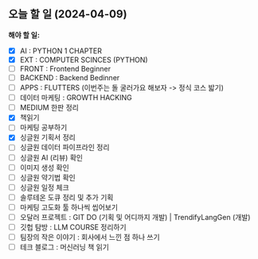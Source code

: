 ## 오늘 할 일 (2024-04-09)

**해야 할 일:**

- [x] AI : PYTHON 1 CHAPTER
- [x] EXT : COMPUTER SCINCES (PYTHON)
- [ ] FRONT : Frontend Beginner
- [ ] BACKEND : Backend Bedinner
- [ ] APPS : FLUTTERS (이번주는 돌 굴러가요 해보자 -> 정식 코스 밟기)
- [ ] 데이터 마케팅 : GROWTH HACKING
- [ ] MEDIUM 한판 정리
- [x] 책읽기
- [ ] 마케팅 공부하기
- [x] 싱글원 기획서 정리
- [ ] 싱글원 데이터 파이프라인 정리
- [ ] 싱글원 AI (리뷰) 확인
- [ ] 이미지 생성 확인
- [ ] 싱글원 약기법 확인
- [ ] 싱글원 일정 체크
- [ ] 솔루테온 도큐 정리 및 추가 기획
- [ ] 마케팅 고도화 툴 하나씩 씹어보기
- [ ] 오달러 프로젝트 : GIT DO (기획 및 어디까지 개발) | TrendifyLangGen (개발)
- [ ] 깃헙 탐방 : LLM COURSE 정리하기
- [ ] 팀장의 작은 이야기 : 회사에서 느낀 점 하나 쓰기
- [ ] 테크 블로그 : 머신러닝 책 읽기
